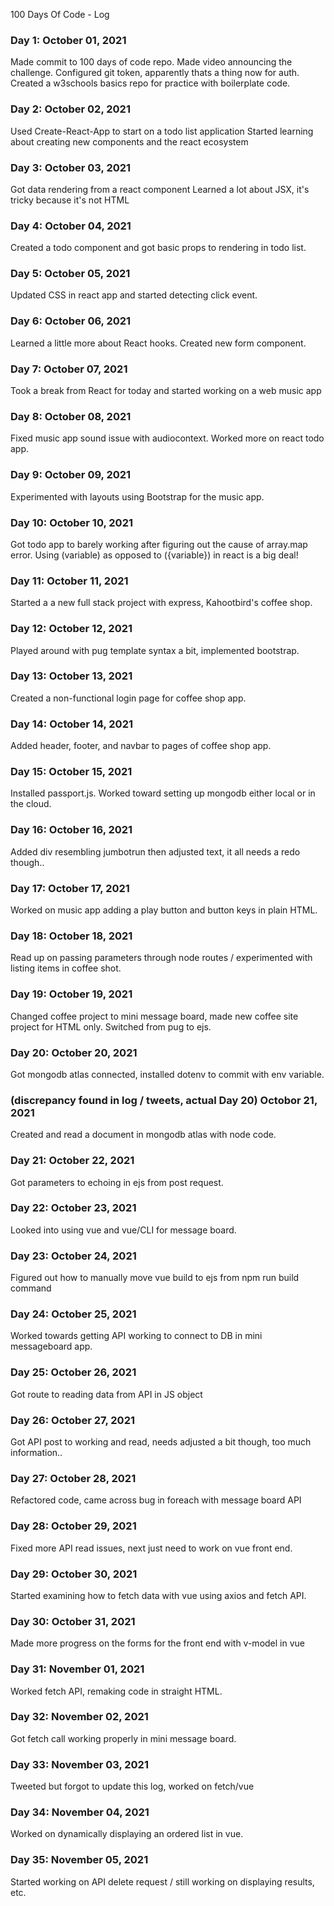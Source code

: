  100 Days Of Code - Log

### Day 1: October 01, 2021
Made commit to 100 days of code repo.
Made video announcing the challenge.
Configured git token, apparently thats a thing now for auth.
Created a w3schools basics repo for practice with boilerplate code.


### Day 2: October 02, 2021
Used Create-React-App to start on a todo list application
Started learning about creating new components and the react ecosystem

### Day 3: October 03, 2021
Got data rendering from a react component
Learned a lot about JSX, it's tricky because it's not HTML

### Day 4: October 04, 2021
Created a todo component and got basic props to rendering in todo list.

### Day 5: October 05, 2021
Updated CSS in react app and started detecting click event.

### Day 6: October 06, 2021
Learned a little more about React hooks. Created new form component. 

### Day 7: October 07, 2021
Took a break from React for today and started working on a web music app

### Day 8: October 08, 2021
Fixed music app sound issue with audiocontext. Worked more on react todo app.

### Day 9: October 09, 2021
Experimented with layouts using Bootstrap for the music app.

### Day 10: October 10, 2021
Got todo app to barely working after figuring out the cause of array.map error. Using (variable) as opposed to ({variable}) in react is a big deal!

### Day 11: October 11, 2021
Started a a new full stack project with express, Kahootbird's coffee shop. 

### Day 12: October 12, 2021
Played around with pug template syntax a bit, implemented bootstrap.

### Day 13: October 13, 2021
Created a non-functional login page for coffee shop app.

### Day 14: October 14, 2021
Added header, footer, and navbar to pages of coffee shop app.

### Day 15: October 15, 2021
Installed passport.js. Worked toward setting up mongodb either local or in the cloud.

### Day 16: October 16, 2021
Added div resembling jumbotrun then adjusted text, it all needs a redo though..

### Day 17: October 17, 2021
Worked on music app adding a play button and button keys in plain HTML.

### Day 18: October 18, 2021
Read up on passing parameters through node routes / experimented with listing items in coffee shot.

### Day 19: October 19, 2021
Changed coffee project to mini message board, made new coffee site project for HTML only. Switched from pug to ejs.

### Day 20: October 20, 2021
Got mongodb atlas connected, installed dotenv to commit with env variable.

### (discrepancy found in log / tweets, actual Day 20) Octobor 21, 2021
Created and read a document in mongodb atlas with node code.

### Day 21: October 22, 2021
Got parameters to echoing in ejs from post request.

### Day 22: October 23, 2021
Looked into using vue and vue/CLI for message board.

### Day 23: October 24, 2021
Figured out how to manually move vue build to ejs from npm run build command

### Day 24: October 25, 2021
Worked towards getting API working to connect to DB in mini messageboard app.

### Day 25: October 26, 2021
Got route to reading data from API in JS object

### Day 26: October 27, 2021
Got API post to working and read, needs adjusted a bit though, too much information..

### Day 27: October 28, 2021
Refactored code, came across bug in foreach with message board API

### Day 28: October 29, 2021
Fixed more API read issues, next just need to work on vue front end.

### Day 29: October 30, 2021
Started examining how to fetch data with vue using axios and fetch API.

### Day 30: October 31, 2021
Made more progress on the forms for the front end with v-model in vue

### Day 31: November 01, 2021
Worked fetch API, remaking code in straight HTML.

### Day 32: November 02, 2021
Got fetch call working properly in mini message board.


### Day 33: November 03, 2021
Tweeted but forgot to update this log, worked on fetch/vue

### Day 34: November 04, 2021
Worked on dynamically displaying an ordered list in vue.

### Day 35: November 05, 2021
Started working on API delete request / still working on displaying results, etc.


